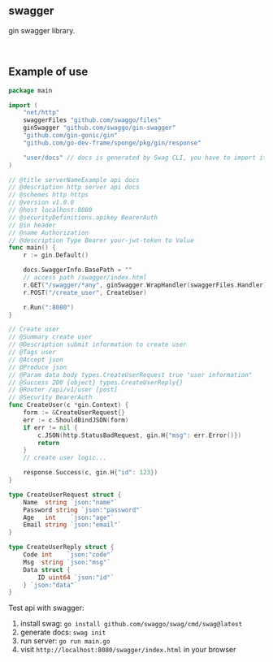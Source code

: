 ## swagger

gin swagger library.

<br>

## Example of use

```go
package main

import (
    "net/http"
	swaggerFiles "github.com/swaggo/files"
	ginSwagger "github.com/swaggo/gin-swagger"
    "github.com/gin-gonic/gin"
	"github.com/go-dev-frame/sponge/pkg/gin/response"

	"user/docs" // docs is generated by Swag CLI, you have to import it.
)

// @title serverNameExample api docs
// @description http server api docs
// @schemes http https
// @version v1.0.0
// @host localhost:8080
// @securityDefinitions.apikey BearerAuth
// @in header
// @name Authorization
// @description Type Bearer your-jwt-token to Value
func main() {
	r := gin.Default()

	docs.SwaggerInfo.BasePath = ""
	// access path /swagger/index.html
	r.GET("/swagger/*any", ginSwagger.WrapHandler(swaggerFiles.Handler))
	r.POST("/create_user", CreateUser)

	r.Run(":8080")
}

// Create user
// @Summary create user
// @Description submit information to create user
// @Tags user
// @Accept json
// @Produce json
// @Param data body types.CreateUserRequest true "user information"
// @Success 200 {object} types.CreateUserReply{}
// @Router /api/v1/user [post]
// @Security BearerAuth
func CreateUser(c *gin.Context) {
	form := &CreateUserRequest{}
	err := c.ShouldBindJSON(form)
	if err != nil {
		c.JSON(http.StatusBadRequest, gin.H{"msg": err.Error()})
		return
	}
	// create user logic...

	response.Success(c, gin.H{"id": 123})
}

type CreateUserRequest struct {
	Name  string `json:"name"`
	Password string `json:"password"`
	Age   int    `json:"age"`
	Email string `json:"email"`
}

type CreateUserReply struct {
	Code int    `json:"code"`
	Msg  string `json:"msg"`
	Data struct {
		ID uint64 `json:"id"`
	} `json:"data"`
}
```

Test api with swagger:

1. install swag: `go install github.com/swaggo/swag/cmd/swag@latest`
2. generate docs: `swag init`
3. run server: `go run main.go`
4. visit `http://localhost:8080/swagger/index.html` in your browser
